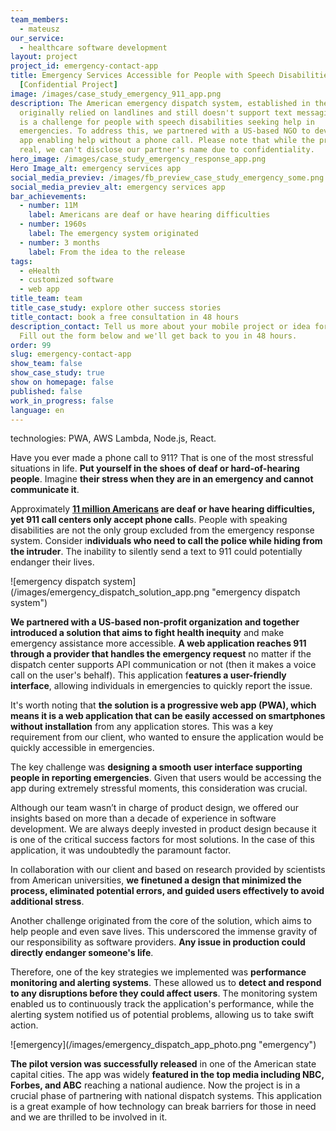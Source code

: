 ```yaml
---
team_members:
  - mateusz
our_service:
  - healthcare software development
layout: project
project_id: emergency-contact-app
title: Emergency Services Accessible for People with Speech Disabilities
  [Confidential Project]
image: /images/case_study_emergency_911_app.png
description: The American emergency dispatch system, established in the 1960s,
  originally relied on landlines and still doesn't support text messaging. This
  is a challenge for people with speech disabilities seeking help in
  emergencies. To address this, we partnered with a US-based NGO to develop an
  app enabling help without a phone call. Please note that while the project is
  real, we can't disclose our partner's name due to confidentiality.
hero_image: /images/case_study_emergency_response_app.png
Hero Image_alt: emergency services app
social_media_previev: /images/fb_preview_case_study_emergency_some.png
social_media_previev_alt: emergency services app
bar_achievements:
  - number: 11M
    label: Americans are deaf or have hearing difficulties
  - number: 1960s
    label: The emergency system originated
  - number: 3 months
    label: From the idea to the release
tags:
  - eHealth
  - customized software
  - web app
title_team: team
title_case_study: explore other success stories
title_contact: book a free consultation in 48 hours
description_contact: Tell us more about your mobile project or idea for an app.
  Fill out the form below and we'll get back to you in 48 hours.
order: 99
slug: emergency-contact-app
show_team: false
show_case_study: true
show on homepage: false
published: false
work_in_progress: false
language: en
---
```

<TitleWithIcon sectionTitle="technologies" titleIcon="/images/skills.svg" titleIconAlt="technologies" />

<Gallery images='[{"src":"/images/pwa_stack_logo.svg","alt":"PWA"},{"src":"/images/aws_stack_logo.svg","alt":"AWS Lambda"},{"src":"/images/node.png","alt":"Node.js"},{"src":"/images/react_stack_logo.svg","alt":"React"}]' />

technologies: PWA, AWS Lambda, Node.js, React.

<TitleWithIcon sectionTitle="problem: non-inclusive emergency dispatch system" titleIcon="/images/icon_title_about.svg" titleIconAlt="problem" />

Have you ever made a phone call to 911? That is one of the most stressful situations in life. **Put yourself in the shoes of deaf or hard-of-hearing people**. Imagine **their stress when they are in an emergency and cannot communicate it**. 

Approximately **[11 million Americans](https://nationaldeafcenter.org/faq/how-many-deaf-people-live-in-the-united-states/) are deaf or have hearing difficulties, yet 911 call centers only accept phone call**s. People with speaking disabilities are not the only group excluded from the emergency response system. Consider i**ndividuals who need to call the police while hiding from the intruder**. The inability to silently send a text to 911 could potentially endanger their lives.

<div className="image">![emergency dispatch system](/images/emergency_dispatch_solution_app.png "emergency dispatch system")</div>

<TitleWithIcon sectionTitle="the solution: non-verbal communication with dispatch centers" titleIcon="/images/gearwheel.svg" titleIconAlt="the solution:" />

**We partnered with a US-based non-profit organization and together introduced a solution that aims to fight health inequity** and make emergency assistance more accessible. **A web application reaches 911 through a provider that handles the emergency request** no matter if the dispatch center supports API communication or not (then it makes a voice call on the user's behalf). This application f**eatures a user-friendly interface**, allowing individuals in emergencies to quickly report the issue.

It's worth noting that **the solution is a progressive web app (PWA), which means it is a web application that can be easily accessed on smartphones without installation** from any application stores. This was a key requirement from our client, who wanted to ensure the application would be quickly accessible in emergencies.

<TitleWithIcon sectionTitle="challenges: simple and effective UI in stressful situations and immense responsibility" titleIcon="/images/gearwheel.svg" titleIconAlt="challenge" />

The key challenge was **designing a smooth user interface supporting people in reporting emergencies**. Given that users would be accessing the app during extremely stressful moments, this consideration was crucial. 

Although our team wasn’t in charge of product design, we offered our insights based on more than a decade of experience in software development. We are always deeply invested in product design because it is one of the critical success factors for most solutions. In the case of this application, it was undoubtedly the paramount factor.

In collaboration with our client and based on research provided by scientists from American universities, **we finetuned a design that minimized the process, eliminated potential errors, and guided users effectively to avoid additional stress**.

Another challenge originated from the core of the solution, which aims to help people and even save lives. This underscored the immense gravity of our responsibility as software providers. **Any issue in production could directly endanger someone's life**. 

Therefore, one of the key strategies we implemented was **performance monitoring and alerting systems**. These allowed us to **detect and respond to any disruptions before they could affect users**. The monitoring system enabled us to continuously track the application's performance, while the alerting system notified us of potential problems, allowing us to take swift action.

<div className="image">![emergency](/images/emergency_dispatch_app_photo.png "emergency")</div>

<TitleWithIcon sectionTitle="the results: app release and reaching the national audience" titleIcon="/images/icon_result_svg.svg" titleIconAlt="the results of the collaboration" />

**The pilot version was successfully released** in one of the American state capital cities. The app was widely **featured in the top media including NBC, Forbes, and ABC** reaching a national audience. Now the project is in a crucial phase of partnering with national dispatch systems. This application is a great example of how technology can break barriers for those in need and we are thrilled to be involved in it.